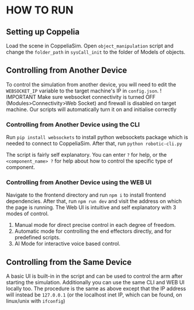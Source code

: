 # HOW TO RUN

## Setting up Coppelia
Load the scene in CoppeliaSim. Open `object_manipulation` script and change the `folder_path` in `sysCall_init` to the folder of Models of objects. 

## Controlling from Another Device
To control the simulation from another device, you will need to edit the `WEBSOCKET_IP` variable to the target machine's IP in `config.json`.
! IMPORTANT
Make sure websocket connectivity is turned OFF (Modules>Connectivity>Web Socket) and firewall is disabled on target machine. Our scripts will automatically turn it on and initialise correctly

### Controlling from Another Device using the CLI
Run `pip install websockets` to install python websockets package which is needed to connect to CoppeliaSim.
After that, run `python robotic-cli.py`

The script is fairly self explanatory. You can enter `?` for help, or the `<component_name> ?` for help about how to control the specific type of component.

### Controlling from Another Device using the WEB UI

Navigate to the frontend directory and run `npm i` to install frontend dependencies.
After that, run `npm run dev` and visit the address on which the page is running. The Web UI is intuitive and self explanatory with 3 modes of control.

1. Manual mode for direct precise control in each degree of freedom.
2. Automatic mode for controlling the end effectors directly, and for predefined scripts.
3. AI Mode for interactive voice based control.

## Controlling from the Same Device
A basic UI is built-in in the script and can be used to control the arm after starting the simulation. Additionally you can use the same CLI and WEB UI locally too. The procedure is the same as above except that the IP address will instead be `127.0.0.1` (or the localhost inet IP, which can be found, on linux/unix with `ifconfig`)

